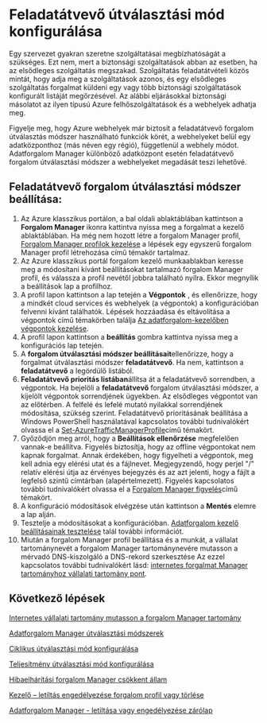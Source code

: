 <properties
   pageTitle="Adatforgalom Manager feladatátvevő forgalom útválasztási módszer beállítása |} Microsoft Azure"
   description="Ez a cikk segít feladatátvevő forgalom útválasztási módszer az adatforgalom-kezelőben konfigurálása"
   services="traffic-manager"
   documentationCenter=""
   authors="sdwheeler"
   manager="carmonm"
   editor="tysonn" />
<tags
   ms.service="traffic-manager"
   ms.devlang="na"
   ms.topic="article"
   ms.tgt_pltfrm="na"
   ms.workload="infrastructure-services"
   ms.date="10/18/2016"
   ms.author="sewhee" />
<!-- repub for nofollow -->

# <a name="configure-failover-routing-method"></a>Feladatátvevő útválasztási mód konfigurálása

Egy szervezet gyakran szeretne szolgáltatásai megbízhatóságát a szükséges. Ezt nem, mert a biztonsági szolgáltatások abban az esetben, ha az elsődleges szolgáltatás megszakad. Szolgáltatás feladatátvételi közös mintát, hogy adja meg a szolgáltatások azonos, és egy elsődleges szolgáltatás forgalmat küldeni egy vagy több biztonsági szolgáltatások konfigurált listáját megőrzésével. Az alábbi eljárásokkal biztonsági másolatot az ilyen típusú Azure felhőszolgáltatások és a webhelyek adhatja meg.

Figyelje meg, hogy Azure webhelyek már biztosít a feladatátvevő forgalom útválasztás módszer használható funkciók körét, a webhelyeket belül egy adatközponthoz (más néven egy régió), függetlenül a webhely módot. Adatforgalom Manager különböző adatközpont esetén feladatátvevő forgalom útválasztási módszer a webhelyeket megadását teszi lehetővé.

## <a name="to-configure-failover-traffic-routing-method"></a>Feladatátvevő forgalom útválasztási módszer beállítása:

1. Az Azure klasszikus portálon, a bal oldali ablaktáblában kattintson a **Forgalom Manager** ikonra kattintva nyissa meg a forgalmat a kezelő ablaktáblában. Ha még nem hozott létre a forgalom Manager profil, [Forgalom Manager profilok kezelése](traffic-manager-manage-profiles.md) a lépések egy egyszerű forgalom Manager profil létrehozása című témakör tartalmaz.
2. Az Azure klasszikus portál forgalom kezelő munkaablakban keresse meg a módosítani kívánt beállításokat tartalmazó forgalom Manager profil, és válassza a profil nevétől jobbra található nyílra. Ekkor megnyílik a beállítások lap a profilhoz.
3. A profil lapon kattintson a lap tetején a **Végpontok** , és ellenőrizze, hogy a mindkét cloud services és webhelyek (a végpontok) a konfigurációban felvenni kívánt találhatók. Lépések hozzáadása és eltávolítása a végpontok című témakörben találja [Az adatforgalom-kezelőben végpontok kezelése](traffic-manager-endpoints.md).
4. A profil lapon kattintson a **beállítás** gombra kattintva nyissa meg a konfigurációs lap tetején.
5. A **forgalom útválasztási módszer beállításait**ellenőrizze, hogy a forgalmat útválasztási módszer **feladatátvevő**. Ha nem, kattintson a **feladatátvevő** a legördülő listából.
6. **Feladatátvevő prioritás listában**állítsa át a feladatátvevő sorrendben, a végpontok. Ha bejelöli a **feladatátvevő** forgalom útválasztási módszer, a kijelölt végpontok sorrendjének ügyekben. Az elsődleges végpontot van az előtérben. A felfelé és lefelé mutató nyilakkal sorrendjének módosítása, szükség szerint. Feladatátvevő prioritásának beállítása a Windows PowerShell használatával kapcsolatos további tudnivalókért olvassa el a [Set-AzureTrafficManagerProfile](http://go.microsoft.com/fwlink/p/?LinkId=400880)című témakört.
7. Győződjön meg arról, hogy a **Beállítások ellenőrzése** megfelelően vannak-e beállítva. Figyelés biztosítja, hogy az offline végpontokat nem kapnak forgalmat. Annak érdekében, hogy figyelheti a végpontok, meg kell adnia egy elérési utat és a fájlnevet. Megjegyzendő, hogy perjel "/" relatív elérési útja az érvényes bejegyzés és az azt jelenti, hogy a fájlt a legfelső szintű címtárban (alapértelmezett). Figyelés kapcsolatos további tudnivalókért olvassa el a [Forgalom Manager figyelés](traffic-manager-monitoring.md)című témakört.
8. A konfiguráció módosítások elvégzése után kattintson a **Mentés** elemre a lap alján.
9. Tesztelje a módosításokat a konfigurációban. [Adatforgalom kezelő beállításainak tesztelése](traffic-manager-testing-settings.md) talál további információt.
10. Miután a forgalom Manager profil beállítása és a munkát, a vállalat tartománynevét a forgalom Manager tartománynevére mutasson a mérvadó DNS-kiszolgáló a DNS-rekord szerkesztése Az ezzel kapcsolatos további tudnivalókért lásd: [internetes forgalmat Manager tartományhoz vállalati tartomány pont](traffic-manager-point-internet-domain.md).

## <a name="next-steps"></a>Következő lépések

[Internetes vállalati tartomány mutasson a forgalom Manager tartomány](traffic-manager-point-internet-domain.md)

[Adatforgalom Manager útválasztási módszerek](traffic-manager-routing-methods.md)

[Ciklikus útválasztási mód konfigurálása](traffic-manager-configure-round-robin-routing-method.md)

[Teljesítmény útválasztási mód konfigurálása](traffic-manager-configure-performance-routing-method.md)

[Hibaelhárítási forgalom Manager csökkent állam](traffic-manager-troubleshooting-degraded.md)

[Kezelő – letiltás engedélyezése forgalom profil vagy törlése](disable-enable-or-delete-a-profile.md)

[Adatforgalom Manager - letiltása vagy engedélyezése zárólap](disable-or-enable-an-endpoint.md)

